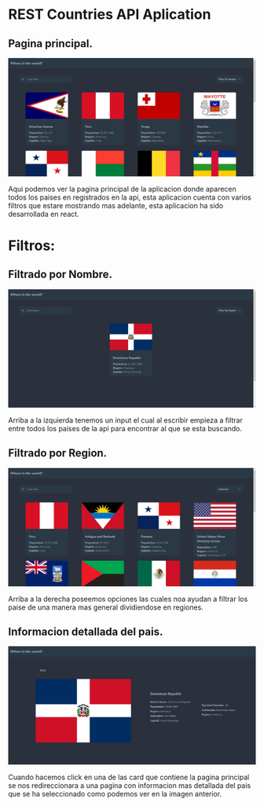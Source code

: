 # REST Countries API Aplication


## Pagina principal.
![](./MySol/visiblePage.png)

Aqui podemos ver la pagina principal de la aplicacion donde aparecen todos los paises en registrados en la api, esta aplicacion cuenta con varios filtros que estare mostrando mas adelante, esta aplicacion ha sido desarrollada en react.

# Filtros:

## Filtrado por Nombre.
![](./MySol/filterByName.png)

Arriba a la izquierda tenemos un input el cual al escribir empieza a filtrar entre todos los paises de la api para encontrar al que se esta buscando.

## Filtrado por Region.
![](./MySol/filterByRegion.png)

Arriba a la derecha poseemos opciones las cuales noa ayudan a filtrar los paise de una manera mas general dividiendose en regiones.

## Informacion detallada del pais.
![](./MySol/flagInformation.png)

Cuando hacemos click en una de las card que contiene la pagina principal se nos redireccionara a una pagina con informacion mas detallada del pais que se ha seleccionado como podemos ver en la imagen anterior.
